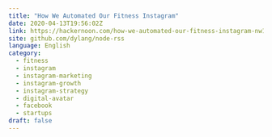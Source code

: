 ```yaml
---
title: "How We Automated Our Fitness Instagram"
date: 2020-04-13T19:56:02Z
link: https://hackernoon.com/how-we-automated-our-fitness-instagram-nw1432qm?source=rss&utm_medium=RSS&utm_source=news.12bit.vn
site: github.com/dylang/node-rss
language: English
category:
  - fitness
  - instagram
  - instagram-marketing
  - instagram-growth
  - instagram-strategy
  - digital-avatar
  - facebook
  - startups
draft: false
---
```

